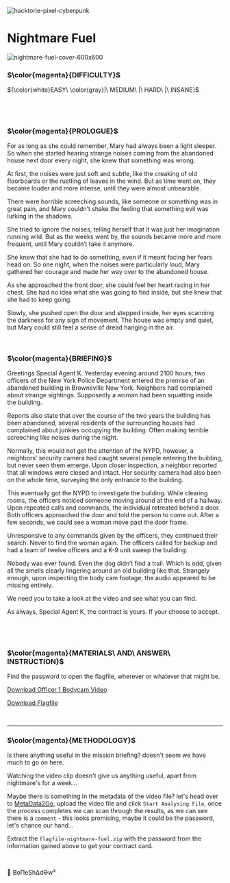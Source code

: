 ![hacktorie-pixel-cyberpunk](https://user-images.githubusercontent.com/117080369/210135718-2b467f21-bc81-438c-b856-2ceb3f8b4375.png)

# Nightmare Fuel
![nightmare-fuel-cover-600x600](https://user-images.githubusercontent.com/117080369/203791844-fa61a564-8d86-4357-97d2-cd721a4c7503.png)

### $\color{magenta}{DIFFICULTY}$
${\color{white}EASY\ \color{gray}|\ MEDIUM\ |\ HARD\ |\ INSANE}$

$~$
---

### $\color{magenta}{PROLOGUE}$
For as long as she could remember, Mary had always been a light sleeper. So when she started hearing strange noises coming from the abandoned house next door every night, she knew that something was wrong.

At first, the noises were just soft and subtle, like the creaking of old floorboards or the rustling of leaves in the wind. But as time went on, they became louder and more intense, until they were almost unbearable.

There were horrible screeching sounds, like someone or something was in great pain, and Mary couldn’t shake the feeling that something evil was lurking in the shadows.

She tried to ignore the noises, telling herself that it was just her imagination running wild. But as the weeks went by, the sounds became more and more frequent, until Mary couldn’t take it anymore.

She knew that she had to do something, even if it meant facing her fears head on. So one night, when the noises were particularly loud, Mary gathered her courage and made her way over to the abandoned house.

As she approached the front door, she could feel her heart racing in her chest. She had no idea what she was going to find inside, but she knew that she had to keep going.

Slowly, she pushed open the door and stepped inside, her eyes scanning the darkness for any sign of movement. The house was empty and quiet, but Mary could still feel a sense of dread hanging in the air.

$~$

### $\color{magenta}{BRIEFING}$
Greetings Special Agent K. Yesterday evening around 2100 hours, two officers of the New York Police Department entered the premise of an abandoned building in Brownsville New York. Neighbors had complained about strange sightings. Supposedly a woman had been squatting inside the building.

Reports also state that over the course of the two years the building has been abandoned, several residents of the surrounding houses had complained about junkies occupying the building. Often making terrible screeching like noises during the night.

Normally, this would not get the attention of the NYPD, however, a neighbors’ security camera had caught several people entering the building, but never seen them emerge. Upon closer inspection, a neighbor reported that all windows were closed and intact. Her security camera had also been on the whole time, surveying the only entrance to the building.

This eventually got the NYPD to investigate the building. While clearing rooms, the officers noticed someone moving around at the end of a hallway. Upon repeated calls and commands, the individual retreated behind a door. Both officers approached the door and told the person to come out. After a few seconds, we could see a woman move past the door frame.

Unresponsive to any commands given by the officers, they continued their search. Never to find the woman again. The officers called for backup and had a team of twelve officers and a K-9 unit sweep the building.

Nobody was ever found. Even the dog didn’t find a trail. Which is odd, given all the smells clearly lingering around an old building like that. Strangely enough, upon inspecting the body cam footage, the audio appeared to be missing entirely.

We need you to take a look at the video and see what you can find.

As always, Special Agent K, the contract is yours. If your choose to accept.

$~$
---

### $\color{magenta}{MATERIALS\ AND\ ANSWER\ INSTRUCTION}$
Find the password to open the flagfile, wherever or whatever that might be.

<a href="https://hacktoria.com/wp-content/contracts/items/bodycam-officer-1.mp4">Download Officer 1 Bodycam Video</a>

<a href="https://hacktoria.com/wp-content/contracts/flags/flagfile-nightmare-fuel.zip">Download Flagfile</a>

$~$

---

### $\color{magenta}{METHODOLOGY}$
Is there anything useful in the mission briefing? doesn't seem we have much to go on here.

Watching the video clip doesn't give us anything useful, apart from nightmare's for a week...

Maybe there is something in the metadata of the video file? let's head over to <a href="https://www.metadata2go.com">MetaData2Go</a>, upload the video file and click `Start Analysing File`, once the process completes we can scan through the results, as we can see there is a `comment` - this looks promising, maybe it could be the password, let's chance our hand...

Extract the `flagfile-nightmare-fuel.zip` with the password from the information gained above to get your contract card.

$~$

📌 BoΠeShΔdϴw³

